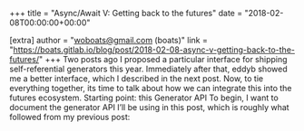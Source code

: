 +++
title = "Async/Await V: Getting back to the futures"
date = "2018-02-08T00:00:00+00:00"

[extra]
author = "woboats@gmail.com (boats)"
link = "https://boats.gitlab.io/blog/post/2018-02-08-async-v-getting-back-to-the-futures/"
+++
Two posts ago I proposed a particular interface for shipping self-referential generators this year. Immediately after that, eddyb showed me a better interface, which I described in the next post. Now, to tie everything together, its time to talk about how we can integrate this into the futures ecosystem.
Starting point: this Generator API To begin, I want to document the generator API I&rsquo;ll be using in this post, which is roughly what followed from my previous post: